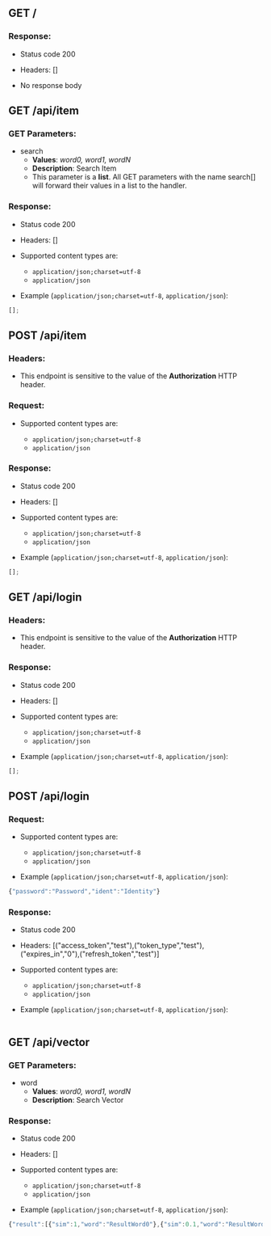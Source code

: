## GET /

### Response:

- Status code 200
- Headers: []

- No response body

## GET /api/item

### GET Parameters:

- search
  - **Values**: _word0, word1, wordN_
  - **Description**: Search Item
  - This parameter is a **list**. All GET parameters with the name search[] will forward their values in a list to the handler.

### Response:

- Status code 200
- Headers: []

- Supported content types are:

  - `application/json;charset=utf-8`
  - `application/json`

- Example (`application/json;charset=utf-8`, `application/json`):

```javascript
[];
```

## POST /api/item

### Headers:

- This endpoint is sensitive to the value of the **Authorization** HTTP header.

### Request:

- Supported content types are:

  - `application/json;charset=utf-8`
  - `application/json`

### Response:

- Status code 200
- Headers: []

- Supported content types are:

  - `application/json;charset=utf-8`
  - `application/json`

- Example (`application/json;charset=utf-8`, `application/json`):

```javascript
[];
```

## GET /api/login

### Headers:

- This endpoint is sensitive to the value of the **Authorization** HTTP header.

### Response:

- Status code 200
- Headers: []

- Supported content types are:

  - `application/json;charset=utf-8`
  - `application/json`

- Example (`application/json;charset=utf-8`, `application/json`):

```javascript
[];
```

## POST /api/login

### Request:

- Supported content types are:

  - `application/json;charset=utf-8`
  - `application/json`

- Example (`application/json;charset=utf-8`, `application/json`):

```javascript
{"password":"Password","ident":"Identity"}
```

### Response:

- Status code 200
- Headers: [("access_token","test"),("token_type","test"),("expires_in","0"),("refresh_token","test")]

- Supported content types are:

  - `application/json;charset=utf-8`
  - `application/json`

- Example (`application/json;charset=utf-8`, `application/json`):

```javascript
```

## GET /api/vector

### GET Parameters:

- word
  - **Values**: _word0, word1, wordN_
  - **Description**: Search Vector

### Response:

- Status code 200
- Headers: []

- Supported content types are:

  - `application/json;charset=utf-8`
  - `application/json`

- Example (`application/json;charset=utf-8`, `application/json`):

```javascript
{"result":[{"sim":1,"word":"ResultWord0"},{"sim":0.1,"word":"ResultWord1"}]}
```
